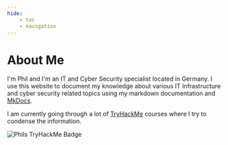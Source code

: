 ```yaml
---
hide:
    - toc
    - navigation
---
```


# About Me
I'm Phil and I'm an IT and Cyber Security specialist located in Germany. I use this website to document my knowledge about various IT Infrastructure and cyber security related topics using my markdown documentation and [MkDocs](https://www.mkdocs.org/).


I am currently going through a lot of [TryHackMe](https://tryhackme.com/) courses where I try to condense the information. 

<img src="https://tryhackme-badges.s3.amazonaws.com/philadelphia.png" alt="Phils TryHackMe Badge" />
